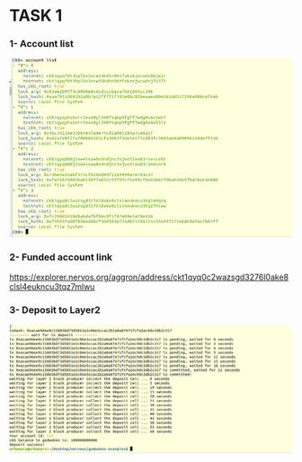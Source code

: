 # TASK 1

### 1- Account list 

<img src="https://github.com/orhanors/nervos-hackhaton/blob/master/task1/account-list.png" />

### 2- Funded account link

https://explorer.nervos.org/aggron/address/ckt1qyq0c2wazsgd3276l0ake8clsl4eukncu3tqz7mlwu

###  3- Deposit to Layer2

<img src="https://github.com/orhanors/nervos-hackhaton/blob/master/task1/deposit-success.png" />
